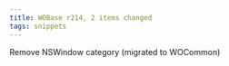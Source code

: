 ```yaml
---
title: WOBase r214, 2 items changed
tags: snippets
---
```


Remove NSWindow category (migrated to WOCommon)
